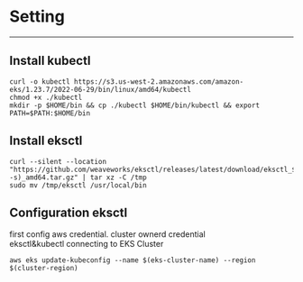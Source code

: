 # Setting

***

## Install kubectl

    curl -o kubectl https://s3.us-west-2.amazonaws.com/amazon-eks/1.23.7/2022-06-29/bin/linux/amd64/kubectl
    chmod +x ./kubectl
    mkdir -p $HOME/bin && cp ./kubectl $HOME/bin/kubectl && export PATH=$PATH:$HOME/bin

## Install eksctl

    curl --silent --location "https://github.com/weaveworks/eksctl/releases/latest/download/eksctl_$(uname -s)_amd64.tar.gz" | tar xz -C /tmp
    sudo mv /tmp/eksctl /usr/local/bin  

## Configuration eksctl
first config aws credential. cluster ownerd credential  
eksctl&kubectl connecting to EKS Cluster

    aws eks update-kubeconfig --name $(eks-cluster-name) --region $(cluster-region)
